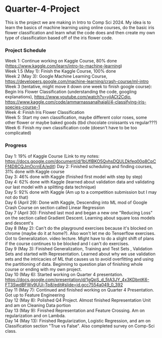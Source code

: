 # Quarter-4-Project
This is the project we are making in Intro to Comp Sci 2024.
My idea is to learn the basics of machine learning using online courses, do the basic iris flower classification and learn what the code does and then create my own type of classification based off of the iris flower code. 

### Project Schedule

Week 1: Continue working on Kaggle Course, 80% done (https://www.kaggle.com/learn/intro-to-machine-learning)  
Week 1.5 (May 1): Finish the Kaggle Course, 100% done  
Week 2 (May 3): Google Machine Learning Course, https://developers.google.com/machine-learning/crash-course/ml-intro  
Week 3 (tentative, might move it down one week to finish google course): Begin Iris Flower Classification (understanding the code, googling explanations), https://www.youtube.com/watch?v=yjiACt2Cdjo, https://www.kaggle.com/code/ammarnassanalhajali/4-classifying-iris-species-course-1  
Week 4: Finish Iris Flower Classification   
Week 5: Start my own classification, maybe different color roses, some other flower or maybe baked goods (tbd chocolate croissants vs regular???)  
Week 6: Finish my own classification code (doesn't have to be too complicated)  



### Progress

Day 1: 19% of Kaggle Course (Link to my notes: https://docs.google.com/document/d/1bUflBKO5QvhsDQULDkfeq00q8CpCFf4D8CQJmOcrnEA/edit)
Day 2: Finished scheduling and finding courses, 31% done with Kaggle course  
Day 3: 46% done with Kaggle (finished first model with step by step)  
Day 4: 62% done with Kaggle (learned about validation data and validating our last model with a splitting data technique)  
Day 5: 92% done with Kaggle (Am up to a competition submission but I may not do that)  
Day 6 (April 29): Done with Kaggle, Descending into ML mod of Google Crash Course on section called Linear Regression  
Day 7 (April 30): Finished last mod and began a new one "Reducing Loss" on the section called Gradient Descent. Learning about square loss models and descent's  
Day 8 (May 2): Can't do the playground exercises because it's blocked on chrome (maybe do it at home?). Also won't let me do Tenserflow exercises. Got to Generalization. video lecture. Might have to do a slight shift of plans if the course continues to be blocked and I can't do exercises.    
Day 9 (May 3): Finished Generalization, Training and Test Sets , Validation Sets and started with Representation. Learned about why we use validation sets and the intricacies of ML that causes us to avoid overfitting and using the partitioning of data. Beginning to question plan of finishing whole course or ending with my own project.    
Day 10 (May 6): Started working on Quarter 4 presentation. https://docs.google.com/presentation/d/1gQpS_d_5tA3JY_4x3KDbntK6-FT3SwdBFWv9UUi-Tp8/edit#slide=id.gcc7554a049_0_392  
Day 11 (May 7): Continued and finished working on Quarter 4 Presentation. Got up to Feature Engineering  
Day 12 (May 8): Polished Q4 Project. Almost finished Representation Unit and am on Cleaning Data portion  
Day 13 (May 9): Finished Representation and Feature Crossing. Am on regularization and on Lambda.  
Day 14  (May 13): Finished Regularization, Logistic Regression, and am on Classification section "True vs False". Also completed survey on Comp-Sci class.  
